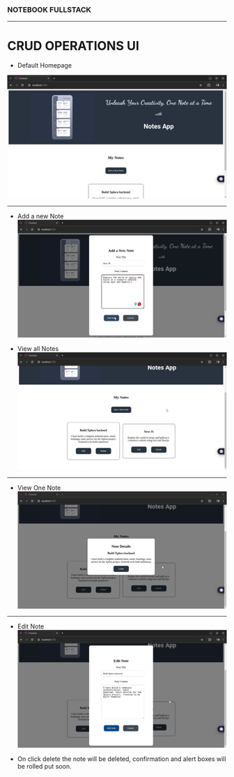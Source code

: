 ### NOTEBOOK FULLSTACK
***

# CRUD OPERATIONS UI
* Default Homepage

![alt text](frontend/screenshots/image.png)
***
* Add a new Note
![alt text](frontend/screenshots/image-1.png)


* View all Notes
![alt text](frontend/screenshots/image-2.png)
***
* View One Note
![alt text](frontend/screenshots/image-3.png)
***
* Edit Note
![alt text](frontend/screenshots/image-4.png)

* On click delete the note will be deleted, confirmation and alert boxes will be rolled put soon.